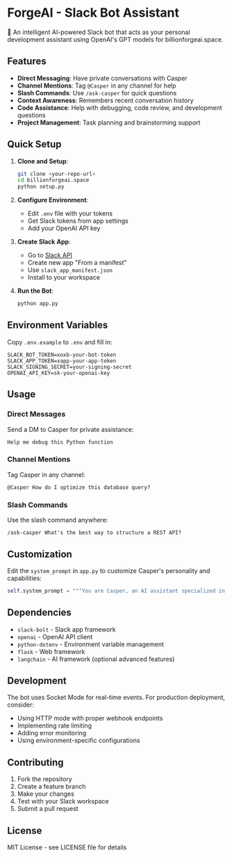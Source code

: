 # ForgeAI - Slack Bot Assistant

🤖 An intelligent AI-powered Slack bot that acts as your personal development assistant using OpenAI's GPT models for billionforgeai.space.

## Features

- **Direct Messaging**: Have private conversations with Casper
- **Channel Mentions**: Tag `@Casper` in any channel for help
- **Slash Commands**: Use `/ask-casper` for quick questions
- **Context Awareness**: Remembers recent conversation history
- **Code Assistance**: Help with debugging, code review, and development questions
- **Project Management**: Task planning and brainstorming support

## Quick Setup

1. **Clone and Setup**:
   ```bash
   git clone <your-repo-url>
   cd billionforgeai.space
   python setup.py
   ```

2. **Configure Environment**:
   - Edit `.env` file with your tokens
   - Get Slack tokens from app settings
   - Add your OpenAI API key

3. **Create Slack App**:
   - Go to [Slack API](https://api.slack.com/apps)
   - Create new app "From a manifest"
   - Use `slack_app_manifest.json`
   - Install to your workspace

4. **Run the Bot**:
   ```bash
   python app.py
   ```

## Environment Variables

Copy `.env.example` to `.env` and fill in:

```
SLACK_BOT_TOKEN=xoxb-your-bot-token
SLACK_APP_TOKEN=xapp-your-app-token  
SLACK_SIGNING_SECRET=your-signing-secret
OPENAI_API_KEY=sk-your-openai-key
```

## Usage

### Direct Messages
Send a DM to Casper for private assistance:
```
Help me debug this Python function
```

### Channel Mentions
Tag Casper in any channel:
```
@Casper How do I optimize this database query?
```

### Slash Commands
Use the slash command anywhere:
```
/ask-casper What's the best way to structure a REST API?
```

## Customization

Edit the `system_prompt` in `app.py` to customize Casper's personality and capabilities:

```python
self.system_prompt = """You are Casper, an AI assistant specialized in...
```

## Dependencies

- `slack-bolt` - Slack app framework
- `openai` - OpenAI API client
- `python-dotenv` - Environment variable management
- `flask` - Web framework
- `langchain` - AI framework (optional advanced features)

## Development

The bot uses Socket Mode for real-time events. For production deployment, consider:
- Using HTTP mode with proper webhook endpoints
- Implementing rate limiting
- Adding error monitoring
- Using environment-specific configurations

## Contributing

1. Fork the repository
2. Create a feature branch
3. Make your changes
4. Test with your Slack workspace
5. Submit a pull request

## License

MIT License - see LICENSE file for details